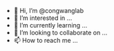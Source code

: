 - 👋 Hi, I’m @congwanglab
- 👀 I’m interested in ...
- 🌱 I’m currently learning ...
- 💞️ I’m looking to collaborate on ...
- 📫 How to reach me ...

<!---
congwanglab/congwanglab is a ✨ special ✨ repository because its `README.md` (this file) appears on your GitHub profile.
You can click the Preview link to take a look at your changes.
--->
